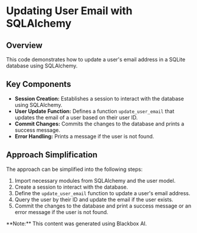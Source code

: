 # Updating User Email with SQLAlchemy

## Overview

This code demonstrates how to update a user's email address in a SQLite database using SQLAlchemy.

## Key Components

- **Session Creation:** Establishes a session to interact with the database using SQLAlchemy.
- **User Update Function:** Defines a function `update_user_email` that updates the email of a user based on their user ID.
- **Commit Changes:** Commits the changes to the database and prints a success message.
- **Error Handling:** Prints a message if the user is not found.

## Approach Simplification

The approach can be simplified into the following steps:

1.  Import necessary modules from SQLAlchemy and the user model.
2.  Create a session to interact with the database.
3.  Define the `update_user_email` function to update a user's email address.
4.  Query the user by their ID and update the email if the user exists.
5.  Commit the changes to the database and print a success message or an error message if the user is not found.

<div class="note">**Note:** This content was generated using Blackbox AI.</div>
